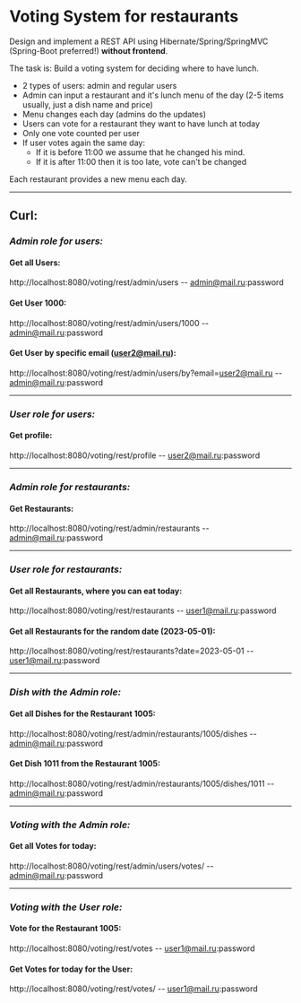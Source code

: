 # Voting System for restaurants

Design and implement a REST API using Hibernate/Spring/SpringMVC (Spring-Boot preferred!) **without frontend**.

The task is:
Build a voting system for deciding where to have lunch.

* 2 types of users: admin and regular users
* Admin can input a restaurant and it's lunch menu of the day (2-5 items usually, just a dish name and price)
* Menu changes each day (admins do the updates)
* Users can vote for a restaurant they want to have lunch at today
* Only one vote counted per user
* If user votes again the same day:
    - If it is before 11:00 we assume that he changed his mind.
    - If it is after 11:00 then it is too late, vote can't be changed

Each restaurant provides a new menu each day.

---
## Curl:


### *Admin role for users:*
#### Get all Users:
 http://localhost:8080/voting/rest/admin/users -- admin@mail.ru:password

#### Get User 1000:
 http://localhost:8080/voting/rest/admin/users/1000 -- admin@mail.ru:password

#### Get User by specific email (user2@mail.ru):
 http://localhost:8080/voting/rest/admin/users/by?email=user2@mail.ru -- admin@mail.ru:password

---

### *User role for users:*
#### Get profile:
 http://localhost:8080/voting/rest/profile -- user2@mail.ru:password

---

### *Admin role for restaurants:*
#### Get Restaurants:
 http://localhost:8080/voting/rest/admin/restaurants -- admin@mail.ru:password

---

### *User role for restaurants:*
#### Get all Restaurants, where you can eat today:
 http://localhost:8080/voting/rest/restaurants -- user1@mail.ru:password

#### Get all Restaurants for the random date (2023-05-01):
 http://localhost:8080/voting/rest/restaurants?date=2023-05-01 -- user1@mail.ru:password

---

### *Dish with the Admin role:*
#### Get all Dishes for the Restaurant 1005:
 http://localhost:8080/voting/rest/admin/restaurants/1005/dishes -- admin@mail.ru:password

#### Get Dish 1011 from the Restaurant 1005:
 http://localhost:8080/voting/rest/admin/restaurants/1005/dishes/1011 -- admin@mail.ru:password

---

### *Voting with the Admin role:*
#### Get all Votes for today:
 http://localhost:8080/voting/rest/admin/users/votes/ -- admin@mail.ru:password

---

### *Voting with the User role:*
#### Vote for the Restaurant 1005:
 http://localhost:8080/voting/rest/votes -- user1@mail.ru:password

#### Get Votes for today for the User:
 http://localhost:8080/voting/rest/votes/ -- user1@mail.ru:password
